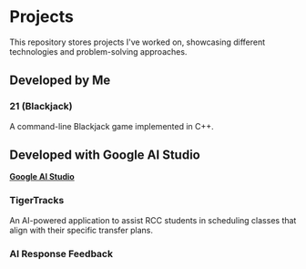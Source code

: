 # Projects

This repository stores projects I've worked on, showcasing different technologies and problem-solving approaches.

## Developed by Me

### 21 (Blackjack)

A command-line Blackjack game implemented in C++.

## Developed with Google AI Studio

**[Google AI Studio](https://aistudio.google.com/)**

### TigerTracks

An AI-powered application to assist RCC students in scheduling classes that align with their specific transfer plans.

### AI Response Feedback
